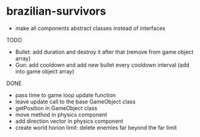 # brazilian-survivors

- make all components abstract classes instead of interfaces

TODO

- Bullet: add duration and destroy it after that (remove from game object array)
- Gun: add cooldown and add new bullet every cooldown interval (add into game object array)

DONE
- pass time to game loop update function
- leave update call to the base GameObject class
- getPosition in GameObject class
- move method in physics component
- add direction vector in physics component
- create world horion limit: delete enemies far beyond the far limit